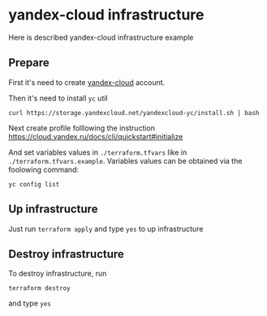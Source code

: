 # yandex-cloud infrastructure

Here is described yandex-cloud infrastructure example

## Prepare

First it's need to create [yandex-cloud](https://cloud.yandex.ru/) account.

Then it's need to install `yc` util
```shell
curl https://storage.yandexcloud.net/yandexcloud-yc/install.sh | bash
```

Next create profile folllowing the instruction https://cloud.yandex.ru/docs/cli/quickstart#initialize

And set variables values in `./terraform.tfvars` like in `./terraform.tfvars.example`. Variables values can be obtained via the foolowing command:
```shell
yc config list
```

## Up infrastructure

Just run `terraform apply` and type `yes` to up infrastructure

## Destroy infrastructure

To destroy infrastructure, run
```shell
terraform destroy
```
and type `yes`
